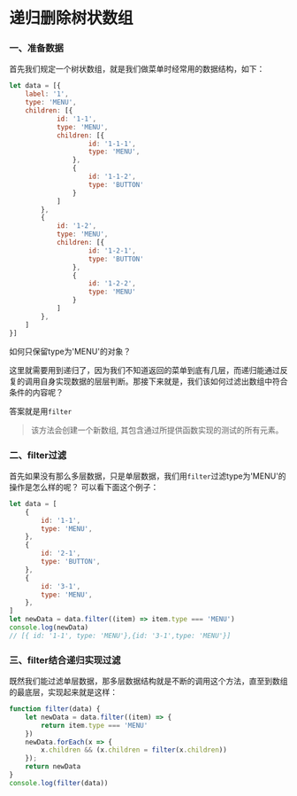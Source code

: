 # 递归删除树状数组

### 一、准备数据

首先我们规定一个树状数组，就是我们做菜单时经常用的数据结构，如下：

```js
let data = [{
    label: '1',
    type: 'MENU',
    children: [{
            id: '1-1',
            type: 'MENU',
            children: [{
                    id: '1-1-1',
                    type: 'MENU',
                },
                {
                    id: '1-1-2',
                    type: 'BUTTON'
                }
            ]
        },
        {
            id: '1-2',
            type: 'MENU',
            children: [{
                    id: '1-2-1',
                    type: 'BUTTON'
                },
                {
                    id: '1-2-2',
                    type: 'MENU'
                }
            ]
        },
    ]
}]
```

如何只保留type为'MENU'的对象？

这里就需要用到递归了，因为我们不知道返回的菜单到底有几层，而递归能通过反复的调用自身实现数据的层层判断。那接下来就是，我们该如何过滤出数组中符合条件的内容呢？

答案就是用`filter`

> 该方法会创建一个新数组, 其包含通过所提供函数实现的测试的所有元素。

### 二、filter过滤

首先如果没有那么多层数据，只是单层数据，我们用`filter`过滤type为'MENU'的操作是怎么样的呢？
可以看下面这个例子：

```js
let data = [
    {
        id: '1-1',
        type: 'MENU',
    },
    {
        id: '2-1',
        type: 'BUTTON',
    },
    {
        id: '3-1',
        type: 'MENU',
    },
]
let newData = data.filter((item) => item.type === 'MENU')
console.log(newData)
// [{ id: '1-1', type: 'MENU'},{id: '3-1',type: 'MENU'}]
```

### 三、filter结合递归实现过滤

既然我们能过滤单层数据，那多层数据结构就是不断的调用这个方法，直至到数组的最底层，实现起来就是这样：

```js
function filter(data) {
    let newData = data.filter((item) => {
        return item.type === 'MENU'
    })
    newData.forEach(x => {
        x.children && (x.children = filter(x.children))
    });
    return newData
}
console.log(filter(data))
```

